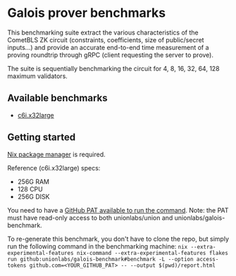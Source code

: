 # Galois prover benchmarks

This benchmarking suite extract the various characteristics of the CometBLS ZK circuit (constraints, coefficients, size of public/secret inputs...) and provide an accurate end-to-end time measurement of a proving roundtrip through gRPC (client requesting the server to prove).

The suite is sequentially benchmarking the circuit for 4, 8, 16, 32, 64, 128 maximum validators.

## Available benchmarks

- [c6i.x32large](./c6i.x32large)

## Getting started

[Nix package manager](https://nixos.org) is required.

Reference (c6i.x32large) specs:
- 256G RAM
- 128 CPU
- 256G DISK

You need to have a [GitHub PAT available to run the command](https://github.com/unionlabs/union/wiki/Personal-Access-Token-%28PAT%29-Setup).
Note: the PAT must have read-only access to both unionlabs/union and unionlabs/galois-benchmark.

To re-generate this benchmark, you don't have to clone the repo, but simply run the following command in the benchmarking machine: `nix --extra-experimental-features nix-command --extra-experimental-features flakes run github:unionlabs/galois-benchmark#benchmark -L --option access-tokens github.com=<YOUR_GITHUB_PAT> -- --output $(pwd)/report.html`

